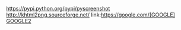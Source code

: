 https://pypi.python.org/pypi/pyscreenshot
http://khtml2png.sourceforge.net/
link:https://google.com/[GOOGLE]
[GOOGLE2](https://google.com/)
